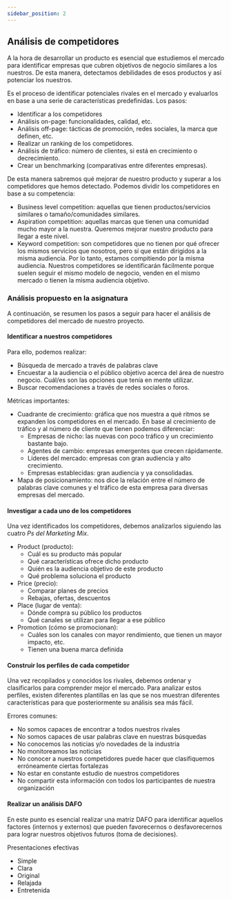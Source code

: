 ```yaml
---
sidebar_position: 2
---
```


## Análisis de competidores

A la hora de desarrollar un producto es esencial que estudiemos el mercado para identificar empresas que cubren objetivos de negocio similares a los nuestros. De esta manera, detectamos debilidades de esos productos y así potenciar los nuestros.

Es el proceso de identificar potenciales rivales en el mercado y evaluarlos en base a una serie de características predefinidas. Los pasos:

- Identificar a los competidores
- Análisis on-page: funcionalidades, calidad, etc.
- Análisis off-page: tácticas de promoción, redes sociales, la marca que definen, etc.
- Realizar un ranking de los competidores.
- Análisis de tráfico: número de clientes, si está en crecimiento o decrecimiento.
- Crear un benchmarking (comparativas entre diferentes empresas).

De esta manera sabremos qué mejorar de nuestro producto y superar a los competidores que hemos detectado. Podemos dividir los competidores en base a su competencia:

- Business level competition: aquellas que tienen productos/servicios similares o tamaño/comunidades similares.
- Aspiration competition: aquellas marcas que tienen una comunidad mucho mayor a la nuestra. Queremos mejorar nuestro producto para llegar a este nivel.
- Keyword competition: son competidores que no tienen por qué ofrecer los mismos servicios que nosotros, pero sí que están dirigidos a la misma audiencia. Por lo tanto, estamos compitiendo por la misma audiencia.
  Nuestros competidores se identificarán fácilmente porque suelen seguir el mismo modelo de negocio, venden en el mismo mercado o tienen la misma audiencia objetivo.

### Análisis propuesto en la asignatura

A continuación, se resumen los pasos a seguir para hacer el análisis de competidores del mercado de nuestro proyecto.

#### Identificar a nuestros competidores

Para ello, podemos realizar:

- Búsqueda de mercado a través de palabras clave
- Encuestar a la audiencia o el público objetivo acerca del área de nuestro negocio. Cuál/es son las opciones que tenía en mente utilizar.
- Buscar recomendaciones a través de redes sociales o foros.

Métricas importantes:

- Cuadrante de crecimiento: gráfica que nos muestra a qué ritmos se expanden los competidores en el mercado. En base al crecimiento de tráfico y al número de cliente que tienen podemos diferenciar:
  - Empresas de nicho: las nuevas con poco tráfico y un crecimiento bastante bajo.
  - Agentes de cambio: empresas emergentes que crecen rápidamente.
  - Líderes del mercado: empresas con gran audiencia y alto crecimiento.
  - Empresas establecidas: gran audiencia y ya consolidadas.
- Mapa de posicionamiento: nos dice la relación entre el número de palabras clave comunes y el tráfico de esta empresa para diversas empresas del mercado.

#### Investigar a cada uno de los competidores

Una vez identificados los competidores, debemos analizarlos siguiendo las cuatro _Ps del Marketing Mix_.

- Product (producto):
  - Cuál es su producto más popular
  - Qué características ofrece dicho producto
  - Quién es la audiencia objetivo de este producto
  - Qué problema soluciona el producto
- Price (precio):
  - Comparar planes de precios
  - Rebajas, ofertas, descuentos
- Place (lugar de venta):
  - Dónde compra su público los productos
  - Qué canales se utilizan para llegar a ese público
- Promotion (cómo se promocionan):
  - Cuáles son los canales con mayor rendimiento, que tienen un mayor impacto, etc.
  - Tienen una buena marca definida

#### Construir los perfiles de cada competidor

Una vez recopilados y conocidos los rivales, debemos ordenar y clasificarlos para comprender mejor el mercado. Para analizar estos perfiles, existen diferentes plantillas en las que se nos muestran diferentes características para que posteriormente su análisis sea más fácil.

Errores comunes:

- No somos capaces de encontrar a todos nuestros rivales
- No somos capaces de usar palabras clave en nuestras búsquedas
- No conocemos las noticias y/o novedades de la industria
- No monitoreamos las noticias
- No conocer a nuestros competidores puede hacer que clasifiquemos erróneamente ciertas fortalezas
- No estar en constante estudio de nuestros competidores
- No compartir esta información con todos los participantes de nuestra organización

#### Realizar un análisis DAFO

En este punto es esencial realizar una matriz DAFO para identificar aquellos factores (internos y externos) que pueden favorecernos o desfavorecernos para lograr nuestros objetivos futuros (toma de decisiones).

Presentaciones efectivas

- Simple
- Clara
- Original
- Relajada
- Entretenida
